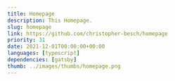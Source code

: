 ```yaml
---
title: Homepage
description: This Homepage.
slug: homepage
link: https://github.com/christopher-besch/homepage
priority: 31
date: 2021-12-01T00:00:00+00:00
languages: [typescript]
dependencies: [gatsby]
thumb: ../images/thumbs/homepage.png
---
```


